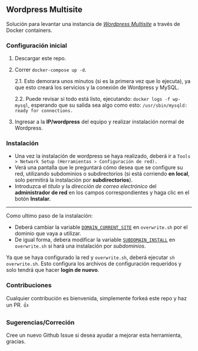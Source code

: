 ﻿##  Wordpress Multisite

Solución para levantar una instancia de [*Wordpress Multisite*](https://kinsta.com/es/blog/multisitio-wordpress/) a través de Docker containers.

### Configuración inicial

 1. Descargar este repo.
 2. Correr `docker-compose up -d`.

	2.1. Esto demorara unos minutos (si es la primera vez que lo ejecuta), ya que esto creará los servicios y la conexión de Wordpress y MySQL.

	2.2. Puede revisar si todo está listo, ejecutando: `docker logs -f wp-mysql`, esperando que su salida sea algo como esto: `/usr/sbin/mysqld: ready for connections.`
 3. Ingresar a la **IP/wordpress** del equipo y realizar instalación normal de Wordpress.

### Instalación
- Una vez la instalación de wordpress se haya realizado, deberá ir a `Tools > Network Setup (Herramientas > Configuración de red).`
- Verá una pantalla que le preguntará cómo desea que se configure su red, utilizando subdominios o subdirectorios (si está corriendo **en local**, solo permitirá la instalación por **subdirectorios**).
- Introduzca el *título* y la *dirección de correo electrónico* del **administrador de red** en los campos correspondientes y haga clic en el botón **Instalar.**
___
Como ultimo paso de la instalación:
- Deberá cambiar la variable [`DOMAIN_CURRENT_SITE`](https://github.com/SvS30/wordpress_multisite/blob/master/overwrite.sh#L5) en `overwrite.sh` por el dominio que vaya a utilizar.
- De igual forma, debera modificar la variable [`SUBDOMAIN_INSTALL`](https://github.com/SvS30/wordpress_multisite/blob/master/overwrite.sh#L4) en `overwrite.sh` si hará una instalación por *subdominios*.

Ya que se haya configurado la red y `overwrite.sh`, deberá ejecutar `sh overwrite.sh`.
Esto configura los archivos de configuración requeridos y solo tendrá que hacer **login de nuevo**.

### Contribuciones
Cualquier contribución es bienvenida, simplemente forkeá este repo y haz un PR. :+1:

### Sugerencias/Correción
Cree un nuevo Github Issue si desea ayudar a mejorar esta herramienta, gracias.
